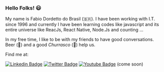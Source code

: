 ### Hello Folks! :smiley:

My name is Fabio Dordetto do Brasil (🇧🇷). I have been working with I.T. since 1996 and currently I have been learning codes like javascript and its entire universe like ReacJs, React Native, Node.Js and counting ...

In my free time, I like to be with my friends to have good conversations. Beer (🍺) and a good *Churrasco* (:meat_on_bone:) help us.

Find me at:

[![Linkedin Badge](https://img.shields.io/badge/-LinkedIn-blue?style=flat-square&logo=Linkedin&logoColor=white&link=https://www.linkedin.com/in/dordetto)](https://www.linkedin.com/in/dordetto)
[![Twitter Badge](https://img.shields.io/badge/-Twitter-1ca0f1?style=flat-square&labelColor=1ca0f1&logo=twitter&logoColor=white&link=https://twitter.com/fabiodordetto)](https://twitter.com/fabiodordetto)
[![Youtube Badge](https://img.shields.io/badge/-Youtube-FF0000?style=flat-square&labelColor=FF0000&logo=youtube&logoColor=white&link=https://youtube.com/c/dordetto)](https://youtube.com/c/dordetto) (come soon)

<!--
**dordetto/dordetto** is a ✨ _special_ ✨ repository because its `README.md` (this file) appears on your GitHub profile.

Here are some ideas to get you started:

- 🔭 I’m currently working on ...
- 🌱 I’m currently learning ...
- 👯 I’m looking to collaborate on ...
- 🤔 I’m looking for help with ...
- 💬 Ask me about ...
- 📫 How to reach me: ...
- 😄 Pronouns: ...
- ⚡ Fun fact: ...
-->
